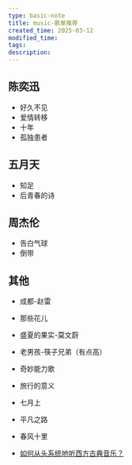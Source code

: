 ```yaml
---
type: basic-note
title: music-歌单推荐
created_time: 2025-03-12
modified_time: 
tags:
description:
---
```


## 陈奕迅

- 好久不见
- 爱情转移
- 十年
- 孤独患者

## 五月天

- 知足
- 后青春的诗

## 周杰伦

- 告白气球
- 倒带

## 其他

- 成都-赵雷
- 那些花儿
- 盛夏的果实-莫文蔚
- 老男孩-筷子兄弟（有点高）
- 奇妙能力歌
- 旅行的意义
- 七月上
- 平凡之路
- 春风十里

- [如何从头系统地听西方古典音乐？](https://www.zhihu.com/question/30957313/answer/1864260879)